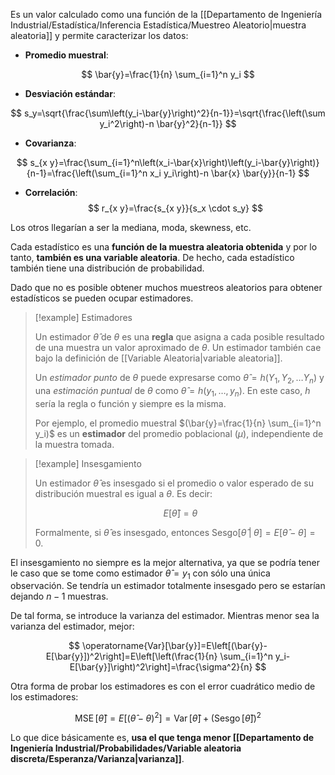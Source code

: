 
Es un valor calculado como una función de la [[Departamento de Ingeniería Industrial/Estadística/Inferencia Estadística/Muestreo Aleatorio|muestra aleatoria]] y permite caracterizar los datos: 

- **Promedio muestral**: 

$$
\bar{y}=\frac{1}{n} \sum_{i=1}^n y_i
$$

- **Desviación estándar**: 

$$
s_y=\sqrt{\frac{\sum\left(y_i-\bar{y}\right)^2}{n-1}}=\sqrt{\frac{\left(\sum y_i^2\right)-n \bar{y}^2}{n-1}}
$$

- **Covarianza**: 

$$
s_{x y}=\frac{\sum_{i=1}^n\left(x_i-\bar{x}\right)\left(y_i-\bar{y}\right)}{n-1}=\frac{\left(\sum_{i=1}^n x_i y_i\right)-n \bar{x} \bar{y}}{n-1}
$$

- **Correlación**: 
$$
r_{x y}=\frac{s_{x y}}{s_x \cdot s_y}
$$

Los otros llegarían a ser la mediana, moda, skewness, etc. 

Cada estadístico es una **función de la muestra aleatoria obtenida** y por lo tanto, **también es una variable aleatoria**. De hecho, cada estadístico también tiene una distribución de probabilidad.

Dado que no es posible obtener muchos muestreos aleatorios para obtener estadísticos se pueden ocupar estimadores. 

>[!example]  Estimadores 
>
>Un estimador $\hat{\theta}$ de $\theta$ es una **regla** que asigna a cada posible resultado de una muestra un valor aproximado de $\theta$.  Un estimador también cae bajo la definición de [[Variable Aleatoria|variable aleatoria]].
>
>Un *estimador punto* de $\theta$ puede expresarse como $\hat{\theta}=h(Y_1,Y_2,\dots Y_n)$ y una *estimación puntual* de $\theta$ como $\hat{\theta}=h(y_1,\dots,y_n)$. En este caso, $h$ sería la regla o función y siempre es la misma. 
>
>Por ejemplo, el promedio muestral $(\bar{y}=\frac{1}{n} \sum_{i=1}^n y_i)$ es un **estimador** del promedio poblacional $(\mu)$, independiente de la muestra tomada. 


>[!example] Insesgamiento 
>
>Un estimador $\hat{\theta}$ es insesgado si el promedio o valor esperado de su distribución muestral es igual a $\theta$. Es decir: 
>
>$$E[\hat{\theta}]=\theta$$
>
>Formalmente, si $\hat{\theta}$ es insesgado, entonces $\text{Sesgo}[\hat{\theta}\;\vert\;\theta]=E[\hat{\theta}-\theta]=0$. 


El insesgamiento no siempre es la mejor alternativa, ya que se podría tener le caso que se tome como estimador $\hat\theta=y_1$ con sólo una única observación. Se tendría un estimador totalmente insesgado pero se estarían dejando $n-1$ muestras. 

De tal forma, se introduce la varianza del estimador. Mientras menor sea la varianza del estimador, mejor: 

$$
\operatorname{Var}[\bar{y}]=E\left[(\bar{y}-E[\bar{y}])^2\right]=E\left[\left(\frac{1}{n} \sum_{i=1}^n y_i-E[\bar{y}]\right)^2\right]=\frac{\sigma^2}{n}
$$

Otra forma de probar los estimadores es con el error cuadrático medio de los estimadores: 

$$
\operatorname{MSE}[\hat{\theta}]=E\left[(\hat{\theta}-\theta)^2\right]=\operatorname{Var}[\hat{\theta}]+(\operatorname{Sesgo}[\hat{\theta}])^2
$$

Lo que dice básicamente es, **usa el que tenga menor [[Departamento de Ingeniería Industrial/Probabilidades/Variable aleatoria discreta/Esperanza/Varianza|varianza]]**. 